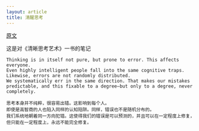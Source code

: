 ```yaml
---
layout: article
title: 清醒思考
---
```


[原文](https://deanyeong.com/reading-note/the-art-of-thinking-clearly/)

这是对《清晰思考艺术》一书的笔记


```
Thinking is in itself not pure, but prone to error. This affects everyone. 
Even highly intelligent people fall into the same cognitive traps. Likewise, errors are not randomly distributed. 
We systematically err in the same direction. That makes our mistakes predictable, and this fixable to a degree—but only to a degree, never completely.
```

```
思考本身并不纯粹，很容易出错。这影响到每个人。
即使是高智商的人也陷入同样的​​认知陷阱。同样，错误也不是随机分布的。
我们系统地朝着同一方向犯错。这使得我们的错误是可以预测的，并且可以在一定程度上修复，但只能在一定程度上，永远不能完全修复。
```
